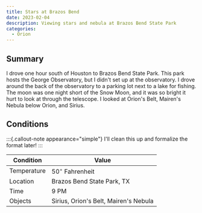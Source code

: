 ```yaml
---
title: Stars at Brazos Bend
date: 2023-02-04
description: Viewing stars and nebula at Brazos Bend State Park
categories:
  - Orion
---
```


## Summary

I drove one hour south of Houston to Brazos Bend State Park. This park
hosts the George Observatory, but I didn't set up at the observatory. I drove around the 
back of the observatory to a parking lot next to a lake for fishing. The moon was one night 
short of the Snow Moon, and it was so bright it hurt to look at through the telescope. I 
looked at Orion's Belt, Mairen's Nebula below Orion, and Sirius.

## Conditions

:::{.callout-note appearance="simple"}
I'll clean this up and formalize the format later!
:::

|Condition|Value|
|---|---|
|Temperature|$50^\circ$ Fahrenheit|
|Location|Brazos Bend State Park, TX|
|Time|9 PM|
|Objects|Sirius, Orion's Belt, Mairen's Nebula|